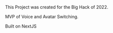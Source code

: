 This Project was created for the Big Hack of 2022.

MVP of Voice and Avatar Switching.

Built on NextJS